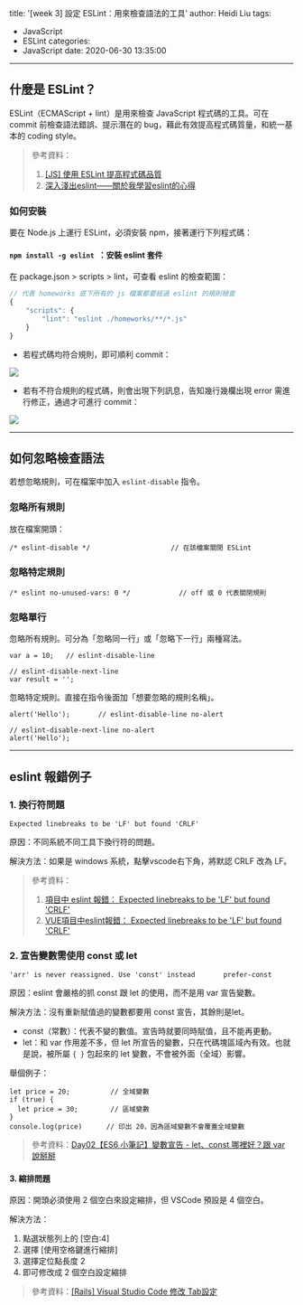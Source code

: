 title: '[week 3] 設定 ESLint：用來檢查語法的工具'
author: Heidi Liu
tags:
  - JavaScript
  - ESLint
categories:
  - JavaScript
date: 2020-06-30 13:35:00
---
## 什麼是 ESLint？

ESLint（ECMAScript + lint）是用來檢查 JavaScript 程式碼的工具。可在 commit 前檢查語法錯誤、提示潛在的 bug，藉此有效提高程式碼質量，和統一基本的 coding style。

> 參考資料：
> 1. [[JS] 使用 ESLint 提高程式碼品質](https://larrylu.blog/improve-code-quality-using-eslint-742cf1f384f1)
> 2. [深入淺出eslint——關於我學習eslint的心得](https://codertw.com/%E7%A8%8B%E5%BC%8F%E8%AA%9E%E8%A8%80/693370/)

<!--more-->
### 如何安裝

要在 Node.js 上運行 ESLint，必須安裝 npm，接著運行下列程式碼：

#### `npm install -g eslint `：安裝 eslint 套件

在 package.json > scripts > lint，可查看 eslint 的檢查範圍：

```js
// 代表 homeworks 底下所有的 js 檔案都要經過 eslint 的規則檢查
{
	"scripts": {
		"lint": "eslint ./homeworks/**/*.js"
	}
}
```

- 若程式碼均符合規則，即可順利 commit：

![](https://i.imgur.com/c9Nv0Gh.png)

- 若有不符合規則的程式碼，則會出現下列訊息，告知幾行幾欄出現 error 需進行修正，通過才可進行 commit：

![](https://i.imgur.com/FLkbnqX.png)


---

## 如何忽略檢查語法

若想忽略規則，可在檔案中加入 `eslint-disable` 指令。

### 忽略所有規則

放在檔案開頭：
```
/* eslint-disable */                    // 在該檔案關閉 ESLint
```

### 忽略特定規則

```
/* eslint no-unused-vars: 0 */            // off 或 0 代表關閉規則
```

### 忽略單行

忽略所有規則。可分為「忽略同一行」或「忽略下一行」兩種寫法。

```
var a = 10;   // eslint-disable-line

// eslint-disable-next-line
var result = '';
```

忽略特定規則。直接在指令後面加「想要忽略的規則名稱」。

```
alert('Hello');       // eslint-disable-line no-alert

// eslint-disable-next-line no-alert
alert('Hello');
```

---

## eslint 報錯例子

### 1. 換行符問題

`Expected linebreaks to be 'LF' but found 'CRLF' `

原因：不同系統不同工具下換行符的問題。

解決方法：如果是 windows 系統，點擊vscode右下角，將默認 CRLF 改為 LF。

> 參考資料：
> 1. [項目中 eslint 報錯： Expected linebreaks to be 'LF' but found 'CRLF'](https://www.twblogs.net/a/5bb0204c2b7177781a0fc038)
> 2. [VUE項目中eslint報錯： Expected linebreaks to be 'LF' but found 'CRLF'](https://blog.csdn.net/weixin_42342975/article/details/81486373)

### 2. 宣告變數需使用 const 或 let

`'arr' is never reassigned. Use 'const' instead       prefer-const`

原因：eslint 會嚴格的抓 const 跟 let 的使用，而不是用 var 宣告變數。

解決方法：沒有重新賦值過的變數都要用 const 宣告，其餘則是let。

 - const（常數）：代表不變的數值。宣告時就要同時賦值，且不能再更動。
 - let：和 var 作用差不多，但 let 所宣告的變數，只在代碼塊區域內有效。也就是說，被所屬 `{ }` 包起來的 let 變數，不會被外面（全域）影響。

舉個例子：

```
let price = 20;          // 全域變數
if (true) {              
  let price = 30;        // 區域變數
}
console.log(price)      // 印出 20，因為區域變數不會覆蓋全域變數
```

> 參考資料：[Day02【ES6 小筆記】變數宣告 - let、const 哪裡好？跟 var 說掰掰](https://ithelp.ithome.com.tw/articles/10213188)

#### 3. 縮排問題

原因：開頭必須使用 2 個空白來設定縮排，但 VSCode 預設是 4 個空白。

解決方法：

1. 點選狀態列上的 [空白:4] 
2. 選擇 [使用空格鍵進行縮排]
3. 選擇定位點長度 2 
4. 即可修改成 2 個空白設定縮排

> 參考資料：[[Rails] Visual Studio Code 修改 Tab設定](https://medium.com/@yujiewang/rails-visual-studio-code-%E4%BF%AE%E6%94%B9-tab%E8%A8%AD%E5%AE%9A-74b0fc748f28)